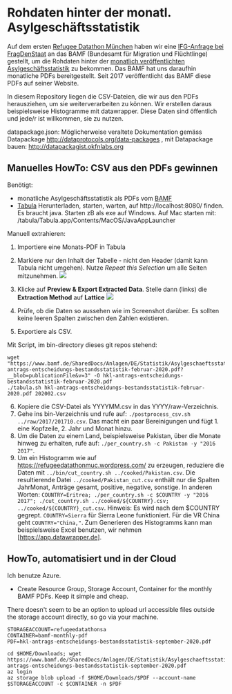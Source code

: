 # Rohdaten hinter der monatl. Asylgeschäftsstatistik

Auf dem ersten [Refugee Datathon München](https://refugee-datathon-muc.org) haben wir eine [IFG-Anfrage bei FragDenStaat](https://fragdenstaat.de/anfrage/rohdaten-hinter-monatl-asylgeschaftsstatistik/) an das BAMF (Bundesamt für Migration und Flüchtlinge) gestellt, um die Rohdaten hinter der [monatlich veröffentlichten Asylgeschäftsstatistik](http://www.bamf.de/DE/Infothek/Statistiken/Asylzahlen/Asylgesch%C3%A4ftsstatistik/asylgeschaeftsstatistik-node.html) zu bekommen.
Das BAMF hat uns daraufhin monatliche PDFs bereitgestellt. Seit 2017 veröffentlicht das BAMF diese PDFs auf seiner Website. 

In diesem Repository liegen die CSV-Dateien, die wir aus den PDFs herausziehen, um sie weiterverarbeiten zu können. Wir erstellen daraus beispielsweise Histogramme mit datawrapper. Diese Daten sind öffentlich und jede/r ist willkommen, sie zu nutzen.  

datapackage.json: Möglicherweise veraltete Dokumentation gemäss Datapackage http://dataprotocols.org/data-packages , mit Datapackage bauen: http://datapackagist.okfnlabs.org

## Manuelles HowTo: CSV aus den PDFs gewinnen

Benötigt:

* monatliche Asylgeschäftsstatistik als PDFs vom [BAMF](https://www.bamf.de/DE/Themen/Statistik/Asylzahlen/AsylGesStatistik/asylgeschaeftsstatistik-node.html)
* [Tabula](http://tabula.technology) Herunterladen, starten, warten, auf http://localhost:8080/ finden. Es braucht java. Starten zB als exe auf Windows. Auf Mac starten mit: /tabula/Tabula.app/Contents/MacOS/JavaAppLauncher

Manuell extrahieren:
1. Importiere eine Monats-PDF in Tabula
2. Markiere nur den Inhalt der Tabelle - nicht den Header (damit kann Tabula nicht umgehen). Nutze _Repeat this Selection_ um alle Seiten mitzunehmen.
![](../docs/hkl-tabula-1.png)

3. Klicke auf **Preview & Export Extracted Data**. Stelle dann (links) die **Extraction Method** auf **Lattice**
![](../docs/hkl-tabula-2.png)

4. Prüfe, ob die Daten so aussehen wie im Screenshot darüber. Es sollten keine leeren Spalten zwischen den Zahlen existieren.
5. Exportiere als CSV.

Mit Script, im bin-directory dieses git repos stehend:
```
wget "https://www.bamf.de/SharedDocs/Anlagen/DE/Statistik/Asylgeschaeftsstatistik/hkl-antrags-entscheidungs-bestandsstatistik-februar-2020.pdf?__blob=publicationFile&v=3" -O hkl-antrags-entscheidungs-bestandsstatistik-februar-2020.pdf
./tabula.sh hkl-antrags-entscheidungs-bestandsstatistik-februar-2020.pdf 202002.csv
```

6. Kopiere die CSV-Datei als YYYYMM.csv in das YYYY/raw-Verzeichnis.
7. Gehe ins bin-Verzeichnis und rufe auf: `./postprocess_csv.sh ../raw/2017/201710.csv`. Das macht ein paar Bereinigungen und fügt 1. eine Kopfzeile, 2. Jahr und Monat hinzu. 
9. Um die Daten zu einem Land, beispielsweise Pakistan, über die Monate hinweg zu erhalten, rufe auf: `./per_country.sh -c Pakistan -y "2016 2017"`.
10. Um ein Histogramm wie auf https://refugeedatathonmuc.wordpress.com/ zu erzeugen, reduziere die Daten mit `../bin/cut_country.sh ../cooked/Pakistan.csv`. Die resultierende Datei `../cooked/Pakistan_cut.csv` enthält nur die Spalten JahrMonat, Anträge gesamt, positive, negative, sonstige. 
In anderen Worten: `COUNTRY=Eritrea; ./per_country.sh -c $COUNTRY -y "2016 2017"; ./cut_country.sh ../cooked/${COUNTRY}.csv; ../cooked/${COUNTRY}_cut.csv`. Hinweis: Es wird nach dem $COUNTRY gegrept. `COUNTRY=Sierra` für Sierra Leone funktioniert. Für die VR China geht `COUNTRY="China,"`.
Zum Generieren des Histogramms kann man beispielsweise Excel benutzen, wir nehmen [https://app.datawrapper.de].

## HowTo, automatisiert und in der Cloud

Ich benutze Azure.

* Create Resource Group, Storage Account, Container for the monthly BAMF PDFs. Keep it simple and cheap.

There doesn't seem to be an option to upload url accessible files outside the storage account directly, so go via your machine.
```
STORAGEACCOUNT=refugeedatathonsa
CONTAINER=bamf-monthly-pdf
PDF=hkl-antrags-entscheidungs-bestandsstatistik-september-2020.pdf

cd $HOME/Downloads; wget https://www.bamf.de/SharedDocs/Anlagen/DE/Statistik/Asylgeschaeftsstatistik/hkl-antrags-entscheidungs-bestandsstatistik-september-2020.pdf
az login
az storage blob upload -f $HOME/Downloads/$PDF --account-name $STORAGEACCOUNT -c $CONTAINER -n $PDF


